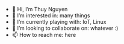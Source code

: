 - 👋 Hi, I’m Thuy Nguyen
- 👀 I’m interested in: many things
- 🌱 I’m currently playing with: IoT, Linux
- 💞️ I’m looking to collaborate on: whatever :)
- 📫 How to reach me: here

<!---
nhuythuy/nhuythuy is a ✨ special ✨ repository because its `README.md` (this file) appears on your GitHub profile.
You can click the Preview link to take a look at your changes.
--->
